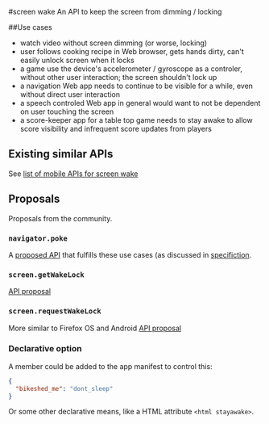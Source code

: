 #screen wake
An API to keep the screen from dimming / locking

##Use cases

* watch video without screen dimming (or worse, locking)
* user follows cooking recipe in Web browser, gets hands dirty, can't easily unlock screen when it locks
* a game use the device's accelerometer / gyroscope as a controler, without other user interaction; the screen shouldn't lock up
* a navigation Web app needs to continue to be visible for a while, even without direct user interaction
* a speech controled Web app in general would want to not be dependent on user touching the screen
* a score-keeper app for a table top game needs to stay awake to allow score visibility and infrequent score updates from players

## Existing similar APIs
See [list of mobile APIs for screen wake](https://github.com/w3c-webmob/web-api-gap/blob/master/features/screen-wake.md)

## Proposals
Proposals from the community.

### `navigator.poke`
A [proposed API](http://w3c.github.io/screen-wake/navigator_poke.html) that fulfills these use cases (as discussed in [specifiction](http://discourse.specifiction.org/t/allow-developers-to-control-wake-lock-aka-disable-auto-dimming).

### `screen.getWakeLock`
[API proposal](screen_requestWakeLock.md)

### `screen.requestWakeLock`
More similar to Firefox OS and Android [API proposal](screen_requestWakeLock_alternative.md)

### Declarative option
A member could be added to the app manifest to control this:

```JSON
{
  "bikeshed_me": "dont_sleep"
}
```

Or some other declarative means, like a HTML attribute `<html stayawake>`.




